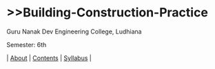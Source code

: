 # >>Building-Construction-Practice
Guru Nanak Dev Engineering  College, Ludhiana
                    
Semester: 6th


| [About](About.html) | [Contents](Contents.md) | [Syllabus](Syllabus.pdf) | 
